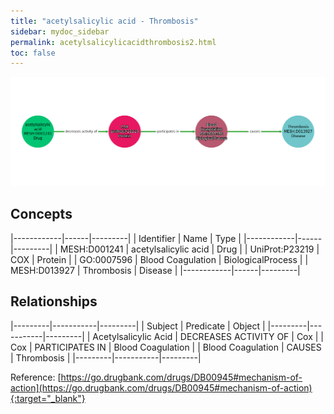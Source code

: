 ```yaml
---
title: "acetylsalicylic acid - Thrombosis"
sidebar: mydoc_sidebar
permalink: acetylsalicylicacidthrombosis2.html
toc: false 
---
```


![Path Visualization](/images/acetylsalicylicacidthrombosis2.png)

## Concepts

|------------|------|---------|
| Identifier | Name | Type    |
|------------|------|---------|
| MESH:D001241 | acetylsalicylic acid | Drug |
| UniProt:P23219 | COX | Protein |
| GO:0007596 | Blood Coagulation | BiologicalProcess |
| MESH:D013927 | Thrombosis | Disease |
|------------|------|---------|

## Relationships

|---------|-----------|---------|
| Subject | Predicate | Object  |
|---------|-----------|---------|
| Acetylsalicylic Acid | DECREASES ACTIVITY OF | Cox |
| Cox | PARTICIPATES IN | Blood Coagulation |
| Blood Coagulation | CAUSES | Thrombosis |
|---------|-----------|---------|

Reference: [https://go.drugbank.com/drugs/DB00945#mechanism-of-action](https://go.drugbank.com/drugs/DB00945#mechanism-of-action){:target="_blank"}